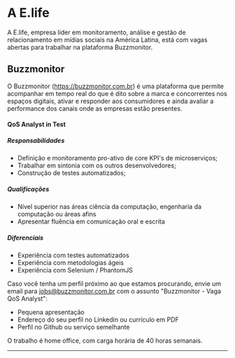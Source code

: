 # A E.life
A E.life, empresa líder em monitoramento, análise e gestão de relacionamento em mídias sociais na América Latina, está com vagas abertas para trabalhar na plataforma Buzzmonitor.

## Buzzmonitor
O Buzzmonitor (https://buzzmonitor.com.br) é uma plataforma que permite acompanhar em tempo real do que é dito sobre a marca e concorrentes nos espaços digitais, ativar e responder aos consumidores e ainda avaliar a performance dos canais onde as empresas estão presentes.

#### QoS Analyst in Test

##### Responsabilidades
* Definição e monitoramento pro-ativo de core KPI's de microserviços;
* Trabalhar em sintonia com os outros desenvolvedores;
* Construção de testes automatizados;

##### Qualificações
* Nível superior nas áreas ciência da computação, engenharia da computação ou áreas afins
* Apresentar fluência em comunicação oral e escrita

##### Diferenciais
* Experiência com testes automatizados
* Experiência com metodologias ágeis
* Experiência com Selenium / PhantomJS

Caso você tenha um perfil próximo ao que estamos procurando, envie um email para jobs@buzzmonitor.com.br com o assunto "Buzzmonitor - Vaga QoS Analyst":

* Pequena apresentação
* Endereço do seu perfil no Linkedin ou currículo em PDF
* Perfil no Github ou serviço semelhante

O trabalho é home office, com carga horária de 40 horas semanais.

***
